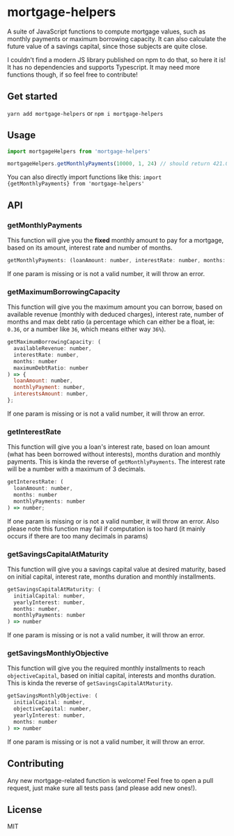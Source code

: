 # mortgage-helpers

A suite of JavaScript functions to compute mortgage values, such as monthly payments or maximum borrowing capacity. It can also calculate the future value of a savings capital, since those subjects are quite close.

I couldn't find a modern JS library published on npm to do that, so here it is! It has no dependencies and supports Typescript. It may need more functions though, if so feel free to contribute!

## Get started

`yarn add mortgage-helpers` or `npm i mortgage-helpers`

## Usage

```js
import mortgageHelpers from 'mortgage-helpers'

mortgageHelpers.getMonthlyPayments(10000, 1, 24) // should return 421.02
```

You can also directly import functions like this: `import {getMonthlyPayments} from 'mortgage-helpers'`

## API

### getMonthlyPayments

This function will give you the **fixed** monthly amount to pay for a mortgage, based on its amount, interest rate and number of months.

```js
getMonthlyPayments: (loanAmount: number, interestRate: number, months: number) => number
```

If one param is missing or is not a valid number, it will throw an error.

### getMaximumBorrowingCapacity

This function will give you the maximum amount you can borrow, based on available revenue (monthly with deduced charges), interest rate, number of months and max debt ratio (a percentage which can either be a float, ie: `0.36`, or a number like `36`, which means either way `36%`).

```js
getMaximumBorrowingCapacity: (
  availableRevenue: number,
  interestRate: number,
  months: number
  maximumDebtRatio: number
) => {
  loanAmount: number,
  monthlyPayment: number,
  interestsAmount: number,
};
```

If one param is missing or is not a valid number, it will throw an error.

### getInterestRate

This function will give you a loan's interest rate, based on loan amount (what has been borrowed without interests), months duration and monthly payments. This is kinda the reverse of `getMonthlyPayments`. The interest rate will be a number with a maximum of 3 decimals.

```js
getInterestRate: (
  loanAmount: number,
  months: number
  monthlyPayments: number
) => number;
```

If one param is missing or is not a valid number, it will throw an error. Also please note this function may fail if computation is too hard (it mainly occurs if there are too many decimals in params)

### getSavingsCapitalAtMaturity

This function will give you a savings capital value at desired maturity, based on initial capital, interest rate, months duration and monthly installments.

```js
getSavingsCapitalAtMaturity: (
  initialCapital: number,
  yearlyInterest: number,
  months: number,
  monthlyPayments: number
) => number
```

If one param is missing or is not a valid number, it will throw an error.

### getSavingsMonthlyObjective

This function will give you the required monthly installments to reach `objectiveCapital`, based on initial capital, interests and months duration. This is kinda the reverse of `getSavingsCapitalAtMaturity`.

```js
getSavingsMonthlyObjective: (
  initialCapital: number,
  objectiveCapital: number,
  yearlyInterest: number,
  months: number
) => number
```

If one param is missing or is not a valid number, it will throw an error.

## Contributing

Any new mortgage-related function is welcome! Feel free to open a pull request, just make sure all tests pass (and please add new ones!).

## License

MIT
